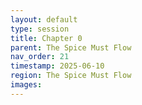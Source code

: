 ```yaml
---
layout: default
type: session
title: Chapter 0
parent: The Spice Must Flow
nav_order: 21
timestamp: 2025-06-10
region: The Spice Must Flow
images:
---
```

